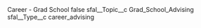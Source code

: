 <?xml version="1.0" encoding="UTF-8"?>
<CustomMetadata xmlns="http://soap.sforce.com/2006/04/metadata" xmlns:xsi="http://www.w3.org/2001/XMLSchema-instance" xmlns:xsd="http://www.w3.org/2001/XMLSchema">
    <label>Career - Grad School</label>
    <protected>false</protected>
    <values>
        <field>sfal__Topic__c</field>
        <value xsi:type="xsd:string">Grad_School_Advising</value>
    </values>
    <values>
        <field>sfal__Type__c</field>
        <value xsi:type="xsd:string">career_advising</value>
    </values>
</CustomMetadata>
